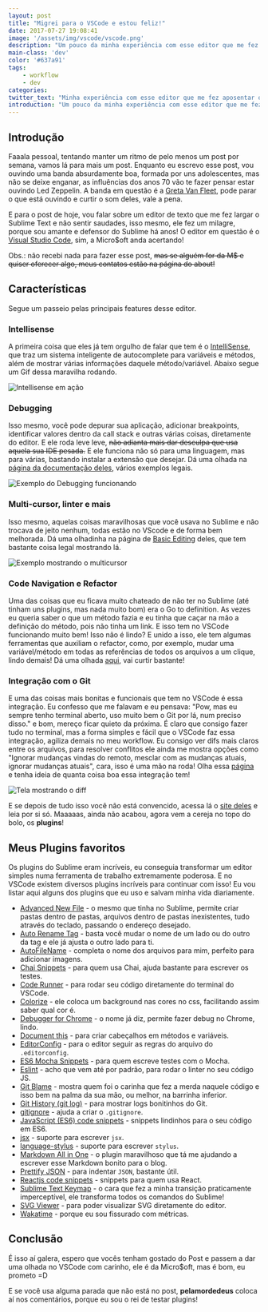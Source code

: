 ```yaml
---
layout: post
title: "Migrei para o VSCode e estou feliz!"
date: 2017-07-27 19:08:41
image: '/assets/img/vscode/vscode.png'
description: "Um pouco da minha experiência com esse editor que me fez aposentar o Sublime e plugins que uso."
main-class: 'dev'
color: '#637a91'
tags:
    - workflow
    - dev
categories:
twitter_text: "Minha experiência com esse editor que me fez aposentar o Sublime!"
introduction: "Um pouco da minha experiência com esse editor que me fez aposentar o Sublime e plugins que uso."
---
```


## Introdução

Faaala pessoal, tentando manter um ritmo de pelo menos um post por semana, vamos lá para mais um post. Enquanto eu escrevo esse post, vou ouvindo uma banda absurdamente boa, formada por uns adolescentes, mas não se deixe enganar, as influências dos anos 70 vão te fazer pensar estar ouvindo Led Zeppelin. A banda em questão é a [Greta Van Fleet](https://open.spotify.com/artist/4NpFxQe2UvRCAjto3JqlSl), pode parar o que está ouvindo e curtir o som deles, vale a pena.

E para o post de hoje, vou falar sobre um editor de texto que me fez largar o Sublime Text e não sentir saudades, isso mesmo, ele fez um milagre, porque sou amante e defensor do Sublime há anos! O editor em questão é o [Visual Studio Code](https://code.visualstudio.com/), sim, a Micro$oft anda acertando!

Obs.: não recebi nada para fazer esse post, <s>mas se alguém for da M$ e quiser oferecer algo, meus contatos estão na página do about!</s>

## Características

Segue um passeio pelas principais features desse editor.

### Intellisense
A primeira coisa que eles já tem orgulho de falar que tem é o [IntelliSense](https://code.visualstudio.com/docs/editor/intellisense), que traz um sistema inteligente de autocomplete para variáveis e métodos, além de mostrar várias informações daquele método/variável. Abaixo segue um Gif dessa maravilha rodando.

![Intellisense em ação](https://code.visualstudio.com/images/intellisense_intellisense.gif)

### Debugging

Isso mesmo, você pode depurar sua aplicação, adicionar breakpoints, identificar valores dentro da call stack e outras várias coisas, diretamente do editor. E ele roda leve leve, <s>não adianta mais dar desculpa que usa aquela sua IDE pesada.</s> E ele funciona não só para uma linguagem, mas para várias, bastando instalar a extensão que desejar. Dá uma olhada na [página da documentação deles](https://code.visualstudio.com/docs/editor/debugging), vários exemplos legais.

![Exemplo do Debugging funcionando](https://code.visualstudio.com/images/debugging_debugging_hero.png)

### Multi-cursor, linter e mais

Isso mesmo, aquelas coisas maravilhosas que você usava no Sublime e não trocava de jeito nenhum, todas estão no VScode e de forma bem melhorada. Dá uma olhadinha na página de [Basic Editing](https://code.visualstudio.com/docs/editor/codebasics) deles, que tem bastante coisa legal mostrando lá.

![Exemplo mostrando o multicursor](https://code.visualstudio.com/docs_carousel/multi-cursor-edit.png)

### Code Navigation e Refactor

Uma das coisas que eu ficava muito chateado de não ter no Sublime (até tinham uns plugins, mas nada muito bom) era o Go to definition. As vezes eu queria saber o que um método fazia e eu tinha que caçar na mão a definição do método, pois não tinha um link. E isso tem no VSCode funcionando muito bem! Isso não é lindo? E unido a isso, ele tem algumas ferramentas que auxiliam o refactor, como, por exemplo, mudar uma variável/método em todas as referências de todos os arquivos a um clique, lindo demais! Dá uma olhada [aqui](https://code.visualstudio.com/docs/editor/editingevolved), vai curtir bastante!

### Integração com o Git

E uma das coisas mais bonitas e funcionais que tem no VSCode é essa integração. Eu confesso que me falavam e eu pensava: "Pow, mas eu sempre tenho terminal aberto, uso muito bem o Git por lá, num preciso disso." e bom, mereço ficar quieto da próxima. É claro que consigo fazer tudo no terminal, mas a forma simples e fácil que o VSCode faz essa integração, agiliza demais no meu workflow. Eu consigo ver difs mais claros entre os arquivos, para resolver conflitos ele ainda me mostra opções como "Ignorar mudanças vindas do remoto, mesclar com as mudanças atuais, ignorar mudanças atuais", cara, isso é uma mão na roda! Olha essa [página](https://code.visualstudio.com/docs/editor/versioncontrol) e tenha ideia de quanta coisa boa essa integração tem!

![Tela mostrando o diff](https://code.visualstudio.com/images/versioncontrol_diff-review-pane.png)

E se depois de tudo isso você não está convencido, acessa lá o [site deles](https://code.visualstudio.com/docs) e leia por si só. Maaaaas, ainda não acabou, agora vem a cereja no topo do bolo, os **plugins**!

## Meus Plugins favoritos

Os plugins do Sublime eram incríveis, eu conseguia transformar um editor simples numa ferramenta de trabalho extremamente poderosa. E no VSCode existem diversos plugins incríveis para continuar com isso! Eu vou listar aqui alguns dos plugins que eu uso e salvam minha vida diariamente.

- [Advanced New File](https://marketplace.visualstudio.com/items?itemName=patbenatar.advanced-new-file) - o mesmo que tinha no Sublime, permite criar pastas dentro de pastas, arquivos dentro de pastas inexistentes, tudo através do teclado, passando o endereço desejado.
- [Auto Rename Tag](https://marketplace.visualstudio.com/items?itemName=formulahendry.auto-rename-tag) - basta você mudar o nome de um lado ou do outro da tag e ele já ajusta o outro lado para ti.
- [AutoFileName](https://marketplace.visualstudio.com/items?itemName=JerryHong.autofilename) - completa o nome dos arquivos para mim, perfeito para adicionar imagens.
- [Chai Snippets](https://marketplace.visualstudio.com/items?itemName=nwhatt.chai-snippets) - para quem usa Chai, ajuda bastante para escrever os testes.
- [Code Runner](https://marketplace.visualstudio.com/items?itemName=formulahendry.code-runner) - para rodar seu código diretamente do terminal do VSCode.
- [Colorize](https://marketplace.visualstudio.com/items?itemName=kamikillerto.vscode-colorize) - ele coloca um background nas cores no css, facilitando assim saber qual cor é.
- [Debugger for Chrome](https://marketplace.visualstudio.com/items?itemName=msjsdiag.debugger-for-chrome) - o nome já diz, permite fazer debug no Chrome, lindo.
- [Document this](https://marketplace.visualstudio.com/items?itemName=joelday.docthis) - para criar cabeçalhos em métodos e variáveis.
- [EditorConfig](https://marketplace.visualstudio.com/items?itemName=EditorConfig.EditorConfig) - para o editor seguir as regras do arquivo do `.editorconfig`.
- [ES6 Mocha Snippets](https://marketplace.visualstudio.com/items?itemName=spoonscen.es6-mocha-snippets) - para quem escreve testes com o Mocha.
- [Eslint](https://marketplace.visualstudio.com/items?itemName=dbaeumer.vscode-eslint) - acho que vem até por padrão, para rodar o linter no seu código JS.
- [Git Blame](https://marketplace.visualstudio.com/items?itemName=waderyan.gitblame) - mostra quem foi o carinha que fez a merda naquele código e isso bem na palma da sua mão, ou melhor, na barrinha inferior.
- [Git History (git log)](https://marketplace.visualstudio.com/items?itemName=donjayamanne.githistory) - para mostrar logs bonitinhos do Git.
- [gitignore](https://marketplace.visualstudio.com/items?itemName=codezombiech.gitignore) - ajuda a criar o `.gitignore`.
- [JavaScript (ES6) code snippets](https://marketplace.visualstudio.com/items?itemName=xabikos.JavaScriptSnippets) - snippets lindinhos para o seu código em ES6.
- [jsx](https://marketplace.visualstudio.com/items?itemName=TwentyChung.jsx) - suporte para escrever `jsx`.
- [language-stylus](https://marketplace.visualstudio.com/items?itemName=sysoev.language-stylus) - suporte para escrever `stylus`.
- [Markdown All in One](https://marketplace.visualstudio.com/items?itemName=yzhang.markdown-all-in-one) - o plugin maravilhoso que tá me ajudando a escrever esse Markdown bonito para o blog.
- [Prettify JSON](https://marketplace.visualstudio.com/items?itemName=mohsen1.prettify-json) - para indentar `JSON`, bastante útil.
- [Reactjs code snippets](https://marketplace.visualstudio.com/items?itemName=xabikos.ReactSnippets) - snippets para quem usa React.
- [Sublime Text Keymap](https://marketplace.visualstudio.com/items?itemName=ms-vscode.sublime-keybindings) - o cara que fez a minha transição praticamente imperceptível, ele transforma todos os comandos do Sublime!
- [SVG Viewer](https://marketplace.visualstudio.com/items?itemName=cssho.vscode-svgviewer) - para poder visualizar SVG diretamente do editor.
- [Wakatime](https://marketplace.visualstudio.com/items?itemName=WakaTime.vscode-wakatime) - porque eu sou fissurado com métricas.

## Conclusão

É isso aí galera, espero que vocês tenham gostado do Post e passem a dar uma olhada no VSCode com carinho, ele é da Micro$oft, mas é bom, eu prometo =D

E se você usa alguma parada que não está no post, **pelamordedeus** coloca aí nos comentários, porque eu sou o rei de testar plugins!
